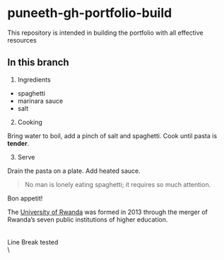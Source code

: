# puneeth-gh-portfolio-build
 This repository is intended in building the portfolio with all effective resources


## In this branch 

1. Ingredients

- spaghetti
- marinara sauce
- salt

2. Cooking

Bring water to boil, add a pinch of salt and spaghetti. Cook until pasta is **tender**.

3. Serve

Drain the pasta on a plate. Add heated sauce. 

> No man is lonely eating spaghetti; it requires so much attention.

Bon appetit!

The [University of Rwanda](http://www.ur.ac.rw) was formed in 2013 through the merger of Rwanda’s seven public institutions of higher education.\
\
\
Line Break tested \
\  
  
  
